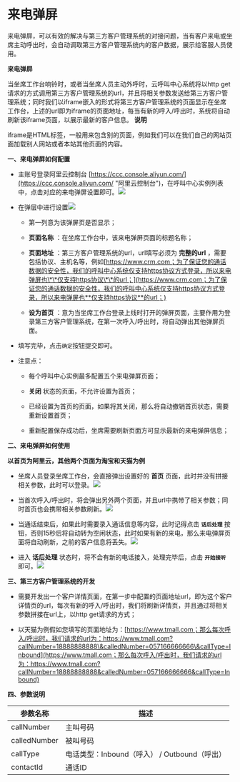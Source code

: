 来电弹屏 
=========================

来电弹屏，可以有效的解决与第三方客户管理系统的对接问题，当有客户来电或坐席主动呼出时，会自动调取第三方客户管理系统内的客户数据，展示给客服人员使用。

**来电弹屏** 

当坐席工作台响铃时，或者当坐席人员主动外呼时，云呼叫中心系统将以http get请求的方式调用第三方客户管理系统的url，并且将相关参数发送给第三方客户管理系统；同时我们以iframe嵌入的形式将第三方客户管理系统的页面显示在坐席工作台，上述的url即为iframe的页面地址，每当有新的呼入/呼出时，系统将自动刷新该iframe页面，以展示最新的客户信息。
**说明**

iframe是HTML标签，一般用来包含别的页面，例如我们可以在我们自己的网站页面加载别人网站或者本站其他页面的内容。

**一、来电弹屏如何配置** 

* 主账号登录阿里云控制台 [https://ccc.console.aliyun.com/](https://ccc.console.aliyun.com/ "阿里云控制台")，在呼叫中心实例列表中，点击对应的来电弹屏设置即可。![](https://static-aliyun-doc.oss-accelerate.aliyuncs.com/assets/img/zh-CN/9186754161/p244173.png)

  

* 在弹层中进行设置![](https://static-aliyun-doc.oss-accelerate.aliyuncs.com/assets/img/zh-CN/9186754161/p244174.png)

  * 第一列意为该弹屏页是否显示；

    
  
  * **页面名称** ：在坐席工作台中，该来电弹屏页面的标题名称；

    
  
  * **页面地址** ：第三方客户管理系统的url，url填写必须为 **完整的url** ，需要包括协议、主机名等，例如[https://www.crm.com；为了保证您的通话数据的安全性，我们的呼叫中心系统仅支持https协议方式登录，所以来电弹屏也\*\*仅支持https协议\*\*的url；](https://www.crm.com；为了保证您的通话数据的安全性，我们的呼叫中心系统仅支持https协议方式登录，所以来电弹屏也**仅支持https协议**的url；)

    
  
  * **设为首页** ：意为当坐席工作台登录上线时打开的弹屏页面，主要作用为登录第三方客户管理系统，在第一次呼入/呼出时，将自动弹出其他弹屏页面。

    
  

  

* 填写完毕，点击`确定`按钮提交即可。

  

* 注意点：

  * 每个呼叫中心实例最多配置五个来电弹屏页面；

    
  
  * **关闭** 状态的页面，不允许设置为首页；

    
  
  * 已经设置为首页的页面，如果将其关闭，那么将自动撤销首页状态，需要重新设置首页；

    
  
  * 重新配置保存成功后，坐席需要刷新页面方可显示最新的来电弹屏信息；

    
  

  




**二、来电弹屏如何使用** 

**以首页为阿里云，其他两个页面为淘宝和天猫为例** 

* 坐席人员登录坐席工作台，会直接弹出设置好的 **首页** 页面，此时并没有拼接相关参数，此时可以登录。![](https://static-aliyun-doc.oss-accelerate.aliyuncs.com/assets/img/zh-CN/9186754161/p244175.png)

  

* 当首次呼入/呼出时，将会弹出另外两个页面，并且url中携带了相关参数；同时首页也会携带相关参数刷新。![](https://static-aliyun-doc.oss-accelerate.aliyuncs.com/assets/img/zh-CN/9186754161/p244176.gif)

  

* 当通话结束后，如果此时需要录入通话信息等内容，此时记得点击 **`话后处理`** 按钮，否则15秒后将自动转为空闲状态，此时如果有新的来电，那么来电弹屏页面将自动刷新，之前的客户信息将丢失。![](https://static-aliyun-doc.oss-accelerate.aliyuncs.com/assets/img/zh-CN/9186754161/p244177.png)

  

* 进入 **话后处理** 状态时，将不会有新的电话接入，处理完毕后，点击 **`开始接听`** 即可。![](https://static-aliyun-doc.oss-accelerate.aliyuncs.com/assets/img/zh-CN/0286754161/p244178.png)

  




**三、第三方客户管理系统的开发** 

* 需要开发出一个客户详情页面，在第一步中配置的页面地址url，即为这个客户详情页的url，每次有新的呼入/呼出时，我们将刷新详情页，并且通过将相关参数拼接在url上，以http get请求的方式；

  

* 以天猫为例假如您填写的页面地址为：[https://www.tmall.com；那么每次呼入/呼出时，我们请求的url为：https://www.tmall.com?callNumber=18888888888\&calledNumber=057166666666\&callType=Inbound](https://www.tmall.com；那么每次呼入/呼出时，我们请求的url为：https://www.tmall.com?callNumber=18888888888&calledNumber=057166666666&callType=Inbound)

  




**四、参数说明** 


|     参数名称     |               描述                |
|--------------|---------------------------------|
| callNumber   | 主叫号码                            |
| calledNumber | 被叫号码                            |
| callType     | 电话类型：Inbound（呼入） / Outbound（呼出） |
| contactId    | 通话ID                            |


